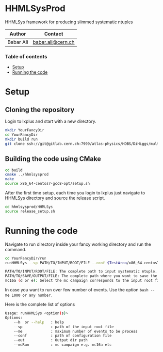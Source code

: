 # HHMLSysProd

HHMLSys framework for producing slimmed systematic ntuples

| Author | Contact| 
|:-------:  | :--------:|
|Babar Ali|babar.ali@cern.ch |

### Table of contents

* [Setup](#setup)
* [Running the code](#running)

# Setup <a name="setup"></a>

Cloning the repository
----------------------

Login to lxplus and start with a new directory.

```bash
mkdir YourFancyDir
cd YourFancyDir
mkdir build run
git clone ssh://git@gitlab.cern.ch:7999/atlas-physics/HDBS/DiHiggs/multilepton/hhmlsysprod.git
```

Building the code using CMake
----------------------
```bash
cd build
cmake ../hhmlsysprod
make
source x86_64-centos7-gcc8-opt/setup.sh
```

After the first time setup, each time you login to lxplus just navigate to HHMLSys directory and source the release script. 

```bash
cd hhmlsysprod/HHMLSys
source release_setup.sh
```

# Running the code <a name="running"></a>

Navigate to run directory inside your fancy working directory and run the command.

```bash
cd YourFancyDir/run
runHHMLSys --sp PATH/TO/INPUT/ROOT/FILE --conf $TestArea/x86_64-centos7-gcc8-opt/data/HHMLSys/data/config_MC.conf --out PATH/TO/SAVE/OUTPUT/FILE --mcRun mc16a (d or e)

PATH/TO/INPUT/ROOT/FILE: The complete path to input systematic ntuple. Usually the file downloaded from Grid.
PATH/TO/SAVE/OUTPUT/FILE: The complete path where you want to save the output root file.
mc16a (d or e): Select the mc campaign corresponds to the input root file. Either mc16a or mc16d or mc16e.
```
In case you want to run over few number of events. Use the option ```bash --me 1000 or any number```.

Here is the complete list of options
```bash
Usage: runHHMLSys <option(s)>
Options:
	--h  or --help   : help
	--sp             : path of the input root file 
	--me             : maximum number of events to be process
	--conf           : path of configuration file
	--out            : Output dir path
	--mcRun          : mc campaign e.g. mc16a etc
```
